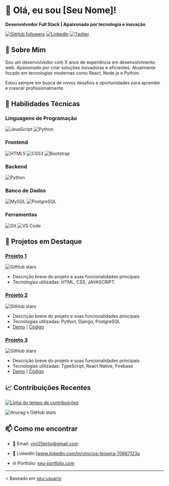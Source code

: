 # 👋 Olá, eu sou [Seu Nome]!

**Desenvolvedor Full Stack | Apaixonado por tecnologia e inovação**

[![GitHub followers](https://img.shields.io/github/followers/seu-usuario?label=Follow&style=social)](https://github.com/seu-usuario)
[![LinkedIn](https://img.shields.io/badge/LinkedIn-Connect-blue)](https://linkedin.com/in/seu-perfil)
[![Twitter](https://img.shields.io/badge/Twitter-Follow-1DA1F2)](https://twitter.com/seu-usuario)

## 🚀 Sobre Mim

Sou um desenvolvedor com X anos de experiência em desenvolvimento web. Apaixonado por criar soluções inovadoras e eficientes. Atualmente focado em tecnologias modernas como React, Node.js e Python.

Estou sempre em busca de novos desafios e oportunidades para aprender e crescer profissionalmente.



## 💼 Habilidades Técnicas

### Linguagens de Programação
![JavaScript](https://img.shields.io/badge/JavaScript-F7DF1E?style=for-the-badge&logo=javascript&logoColor=black)
![Python](https://img.shields.io/badge/Python-3776AB?style=for-the-badge&logo=python&logoColor=white)


### Frontend
![HTML5](https://img.shields.io/badge/HTML5-E34F26?style=for-the-badge&logo=html5&logoColor=white)
![CSS3](https://img.shields.io/badge/CSS3-1572B6?style=for-the-badge&logo=css3&logoColor=white)
![Bootstrap](https://img.shields.io/badge/Bootstrap-563D7C?style=for-the-badge&logo=bootstrap&logoColor=white)

### Backend
![Python](https://img.shields.io/badge/Python-3776AB?style=for-the-badge&logo=python&logoColor=white)

### Banco de Dados
![MySQL](https://img.shields.io/badge/MySQL-005C84?style=for-the-badge&logo=mysql&logoColor=white)
![PostgreSQL](https://img.shields.io/badge/PostgreSQL-316192?style=for-the-badge&logo=postgresql&logoColor=white)

### Ferramentas
![Git](https://img.shields.io/badge/Git-F05032?style=for-the-badge&logo=git&logoColor=white)
![VS Code](https://img.shields.io/badge/VS_Code-007ACC?style=for-the-badge&logo=visual-studio-code&logoColor=white)

## 🌟 Projetos em Destaque

### [Projeto 1](https://github.com/seu-usuario/projeto-1)
![GitHub stars](https://impact-tech-ebon.vercel.app/)
- Descrição breve do projeto e suas funcionalidades principais
- Tecnologias utilizadas: HTML, CSS, JAVASCRIPT. 
 
### [Projeto 2](https://github.com/ViniTXiss/projeto-2)
![GitHub stars](https://img.shields.io/github/stars/seu-usuario/projeto-2?style=social)
- Descrição breve do projeto e suas funcionalidades principais
- Tecnologias utilizadas: Python, Django, PostgreSQL
- [Demo](https://projeto2-demo.herokuapp.com) | [Código](https://github.com/seu-usuario/projeto-2)

### [Projeto 3](https://github.com/seu-usuario/projeto-3)
![GitHub stars](https://img.shields.io/github/stars/seu-usuario/projeto-3?style=social)
- Descrição breve do projeto e suas funcionalidades principais
- Tecnologias utilizadas: TypeScript, React Native, Firebase
- [Demo](https://expo.io/@seu-usuario/projeto3) | [Código](https://github.com/seu-usuario/projeto-3)

## 📈 Contribuições Recentes

[![Linha do tempo de contribuições](https://github-readme-activity-graph.vercel.app/graph?username=ViniTxiss&theme=github)](https://github.com/seu-usuario)

![Anurag's GitHub stats](https://github-readme-stats.vercel.app/api?username=ViniTxiss&show_icons=true&theme=radical)
## 📫 Como me encontrar

- 📧 Email: vini25brito@gmail.com
- 💼 LinkedIn:[www.linkedin.com/in/vinicius-teixeira-70887123a


- 🌐 Portfolio: [seu-portfolio.com](https://seu-portfolio.com)



---

⭐️ Baseado em [seu-usuario](https://github.com/seu-usuario)
